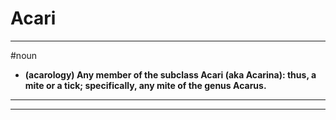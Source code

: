 # Acari
---
#noun
- **(acarology) Any member of the subclass Acari (aka Acarina): thus, a mite or a tick; specifically, any mite of the genus Acarus.**
---
---
